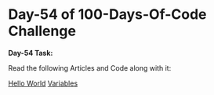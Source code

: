 # Day-54 of 100-Days-Of-Code Challenge

**Day-54 Task:**

Read the following Articles and Code along with it:

[Hello World](https://javascript.info/hello-world)
[Variables](https://javascript.info/variables)